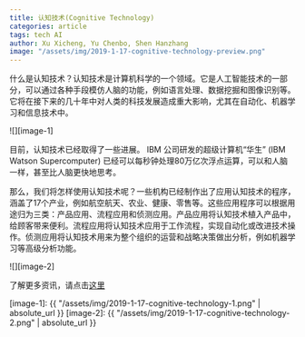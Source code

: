 ```yaml
---
title: 认知技术(Cognitive Technology)
categories: article
tags: tech AI
author: Xu Xicheng, Yu Chenbo, Shen Hanzhang
image: "/assets/img/2019-1-17-cognitive-technology-preview.png"
---
```


什么是认知技术？认知技术是计算机科学的一个领域。它是人工智能技术的一部分，可以通过各种手段模仿人脑的功能，例如语言处理、数据挖掘和图像识别等。它将在接下来的几十年中对人类的科技发展造成重大影响，尤其在自动化、机器学习和信息技术中。


![][image-1]


目前，认知技术已经取得了一些进展。 IBM 公司研发的超级计算机“华生” (IBM Watson Supercomputer) 已经可以每秒钟处理80万亿次浮点运算，可以和人脑一样，甚至比人脑更快地思考。


那么，我们将怎样使用认知技术呢？一些机构已经制作出了应用认知技术的程序，涵盖了17个产业，例如航空航天、农业、健康、零售等。这些应用程序可以根据用途归为三类：产品应用、流程应用和侦测应用。产品应用将认知技术植入产品中，给顾客带来便利。流程应用将认知技术应用于工作流程，实现自动化或改进技术操作。侦测应用将认知技术用来为整个组织的运营和战略决策做出分析，例如机器学习等高级分析功能。


![][image-2]


了解更多资讯，请点击[这里](https://www2.deloitte.com/insights/us/en/deloitte-review/issue-16/cognitive-technologies-business-applications.html)


[image-1]: {{ "/assets/img/2019-1-17-cognitive-technology-1.png" | absolute_url }}
[image-2]: {{ "/assets/img/2019-1-17-cognitive-technology-2.png" | absolute_url }}
